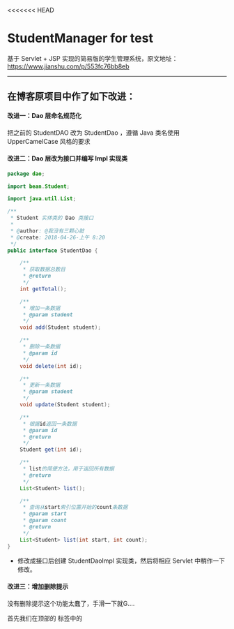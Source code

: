 <<<<<<< HEAD
# StudentManager for test

基于 Servlet + JSP 实现的简易版的学生管理系统，原文地址：https://www.jianshu.com/p/553fc76bb8eb

---

## 在博客原项目中作了如下改进：

#### 改进一：Dao 层命名规范化

把之前的 StudentDAO 改为 StudentDao ，遵循 Java 类名使用 UpperCamelCase 风格的要求

#### 改进二：Dao 层改为接口并编写 Impl 实现类

```java
package dao;

import bean.Student;

import java.util.List;

/**
 * Student 实体类的 Dao 类接口
 *
 * @author: @我没有三颗心脏
 * @create: 2018-04-26-上午 8:20
 */
public interface StudentDao {

	/**
	 * 获取数据总数目
	 * @return
	 */
	int getTotal();

	/**
	 * 增加一条数据
	 * @param student
	 */
	void add(Student student);

	/**
	 * 删除一条数据
	 * @param id
	 */
	void delete(int id);

	/**
	 * 更新一条数据
	 * @param student
	 */
	void update(Student student);

	/**
	 * 根据id返回一条数据
	 * @param id
	 * @return
	 */
	Student get(int id);

	/**
	 * list的简便方法，用于返回所有数据
	 * @return
	 */
	List<Student> list();

	/**
	 * 查询从start索引位置开始的count条数据
	 * @param start
	 * @param count
	 * @return
	 */
	List<Student> list(int start, int count);
}
```

- 修改成接口后创建 StudentDaoImpl 实现类，然后将相应 Servlet 中稍作一下修改。

#### 改进三：增加删除提示

没有删除提示这个功能太蠢了，手滑一下就G....

首先我们在顶部的 <head> 标签中的 <script> 中增加一段代码

```javascript
function del() {
    var msg = "您真的确定要删除吗？\n\n请确认！";
    if (confirm(msg) == true) {
        return true;
    } else {
        return false;
    }
}
```

然后在删除 a 标签页中增加 onclick 属性：

```
onclick="javascript:return del();"
....就像下面这样....
td><a href="/deleteStudent?id=${s.id}" onclick="javascript:return del();"><span
        class="glyphicon glyphicon-trash"></span> </a></td>
```

#### 改进四：编辑页面自动勾选上性别

在当前的项目中，如果点击编辑按钮进入到编辑页面后，性别这个选项是空选的状态，这就很low：

![](https://github.com/wmyskxz/StudentManager/blob/master/edit_noCheck.png)

这个也很简单，在 editStudent 页面增加一些判断就好了：

![](https://github.com/wmyskxz/StudentManager/blob/master/edit_if.png)

用 `<c:if>` 标签来判断 sex 的值，然后根据对应的属性增加 checked 属性，这样就可以自动勾选上所对应的属性：

![](https://github.com/wmyskxz/StudentManager/blob/master/edit_check.png)

#### 改进五：空值判断

我们允许设置为 null 的值仅仅为出生日期，其他的值均不允许出现空值，所以我们需要加入空值判断：

```
function checkEmpty(id, name) {
    var value = $("#" + id).val();
    if (value.length == 0) {
        alert(name + "不能为空");
        $("#" + id).focus();
        return false;
    }
    return true;
}
```

然后再为 form 创建一个 id 属性值为 “addForm” 并添加进判断空值的方法：

![](https://github.com/wmyskxz/StudentManager/blob/master/checkEmpty1.png)

- **注意：** 这里需要写在 $(function(){}) 里面，等待文档加载完毕才能生效。
- 这里并没有为 sex 属性判断空值，我们采用一个简单的**为 sex 添加一个默认勾选项**来省略空值的判断。

同样的，我们也在编辑页面，采用同样的方法进行空值判断：

![](https://github.com/wmyskxz/StudentManager/blob/master/checkEmpty2.png)

- 当进入编辑页面的时候已经有默认的勾选项了，所以 sex 值仍然不需要判空
=======
# StudentManager
>>>>>>> 08a1dbc6e119bbb477faccb2e9a4fc08fda53550
